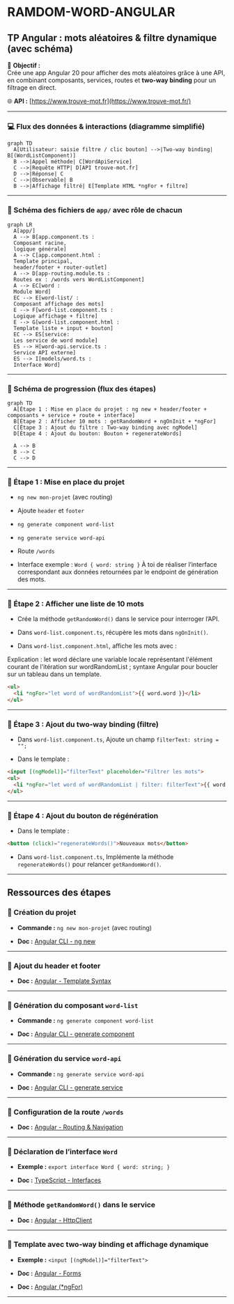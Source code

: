 # RAMDOM-WORD-ANGULAR

## TP Angular : mots aléatoires & filtre dynamique (avec schéma)

🎯 **Objectif :**  
Crée une app Angular 20 pour afficher des mots aléatoires grâce à une API, en combinant composants, services, routes et **two-way binding** pour un filtrage en direct.

🌐 **API :** [https://www.trouve-mot.fr](https://www.trouve-mot.fr/)

---

### 💻 Flux des données & interactions (diagramme simplifié)

```mermaid
graph TD
  A[Utilisateur: saisie filtre / clic bouton] -->|Two-way binding| B[(WordListComponent)]
  B -->|Appel méthode| C[WordApiService]
  C -->|Requête HTTP| D[API trouve-mot.fr]
  D -->|Réponse| C
  C -->|Observable| B
  B -->|Affichage filtré| E[Template HTML *ngFor + filtre]
```

---

### 📌 Schéma des fichiers de `app/` avec rôle de chacun

```mermaid
graph LR
  A[app/]
  A --> B[app.component.ts : 
  Composant racine, 
  logique générale]
  A --> C[app.component.html : 
  Template principal,
  header/footer + router-outlet]
  A --> D[app-routing.module.ts :
  Routes ex : /words vers WordListComponent]
  A --> EC[word : 
  Module Word]
  EC --> E[word-list/ : 
  Composant affichage des mots]
  E --> F[word-list.component.ts : 
  Logique affichage + filtre]
  E --> G[word-list.component.html : 
  Template liste + input + bouton]
  EC --> ES[service: 
  Les service de word module]
  ES --> H[word-api.service.ts : 
  Service API externe]
  ES --> I[models/word.ts : 
  Interface Word]
```

---

### 📌 Schéma de progression (flux des étapes)

```mermaid
graph TD
  A[Étape 1 : Mise en place du projet : ng new + header/footer + composants + service + route + interface]
  B[Étape 2 : Afficher 10 mots : getRandomWord + ngOnInit + *ngFor]
  C[Étape 3 : Ajout du filtre : Two-way binding avec ngModel]
  D[Étape 4 : Ajout du bouton: Bouton + regenerateWords]

  A --> B
  B --> C
  C --> D
```

---

### 🚀 Étape 1 : Mise en place du projet

- `ng new mon-projet` (avec routing)

- Ajoute `header` et `footer`

- `ng generate component word-list`

- `ng generate service word-api`

- Route `/words`

- Interface exemple : `Word { word: string }` À toi de réaliser l’interface correspondant aux données retournées par le endpoint de génération des mots.

---

### 🚀 Étape 2 : Afficher une liste de 10 mots

- Crée la méthode `getRandomWord()` dans le service pour interroger l’API.

- Dans `word-list.component.ts`, récupère les mots dans `ngOnInit()`.

- Dans `word-list.component.html`, affiche les mots avec :

Explication : let word déclare une variable locale représentant l'élément courant de l'itération sur wordRandomList ; syntaxe Angular pour boucler sur un tableau dans un template.

```html
<ul>
  <li *ngFor="let word of wordRandomList">{{ word.word }}</li>
</ul>
```

---

### 🚀 Étape 3 : Ajout du two-way binding (filtre)

- Dans `word-list.component.ts`, Ajoute un champ `filterText: string = "";`

- Dans le template :

```html
<input [(ngModel)]="filterText" placeholder="Filtrer les mots">
<ul>
  <li *ngFor="let word of wordRandomList | filter: filterText">{{ word.word }}</li>
</ul>
```

---

### 🚀 Étape 4 : Ajout du bouton de régénération

- Dans le template :

```html
<button (click)="regenerateWords()">Nouveaux mots</button>
```

- Dans `word-list.component.ts`, Implémente la méthode `regenerateWords()` pour relancer `getRandomWord()`.

---

## Ressources des étapes

### 🔹 Création du projet

- **Commande :** `ng new mon-projet` (avec routing)

- **Doc :** [Angular CLI - ng new](https://angular.dev/installation#create-a-new-project)

---

### 🔹 Ajout du header et footer

- **Doc :** [Angular - Template Syntax](https://angular.dev/guide/templates)

---

### 🔹 Génération du composant `word-list`

- **Commande :** `ng generate component word-list`

- **Doc :** [Angular CLI - generate component](https://angular.dev/cli/generate/component)

---

### 🔹 Génération du service `word-api`

- **Commande :** `ng generate service word-api`

- **Doc :** [Angular CLI - generate service](https://angular.dev/cli/generate/service)

---

### 🔹 Configuration de la route `/words`

- **Doc :** [Angular - Routing & Navigation](https://angular.dev/guide/routing/define-routes#managing-routes-in-your-application)

---

### 🔹 Déclaration de l’interface `Word`

- **Exemple :** `export interface Word { word: string; }`

- **Doc :** [TypeScript - Interfaces](https://www.typescriptlang.org/docs/handbook/interfaces.html)

---

### 🔹 Méthode `getRandomWord()` dans le service

- **Doc :** [Angular - HttpClient](https://angular.dev/guide/http)

---

### 🔹 Template avec two-way binding et affichage dynamique

- **Exemple :** `<input [(ngModel)]="filterText">`

- **Doc :** [Angular - Forms](https://angular.dev/guide/forms)

- **Doc :** [Angular (*ngFor)](https://angular.dev/api/common/NgFor#description)

---
